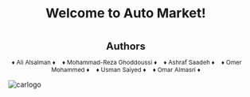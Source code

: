 <h1 align="center" style="font-size:26px;">Welcome to Auto Market!</h1>
<h1></h1>
<h1 align="center" style="font-size:20px;">Authors</h1>
<p align="center" style="font-size: 12px;">
&nbsp;&diams; Ali Alsalman &diams;&nbsp;&nbsp;&nbsp;
  &diams; Mohammad-Reza Ghoddoussi &diams;&nbsp;&nbsp;&nbsp;
  &diams; Ashraf Saadeh &diams;&nbsp;&nbsp;&nbsp;
  &diams; Omer Mohammed &diams;&nbsp;&nbsp;&nbsp;
  &diams; Usman Saiyed &diams;&nbsp;&nbsp;&nbsp;
  &diams; Omar Almasri &diams;
</p>



&nbsp;&nbsp;&nbsp; ![carlogo](https://github.com/WSU-4110/AutoMarket/assets/141956458/238ed450-652e-4592-9fe8-567e866e9ec0)

